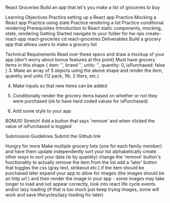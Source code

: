 React Groceries
Build an app that let's you make a list of groceries to buy

Learning Objectives
Practice setting up a React app
Practice Mocking a React app
Practice using state
Practice rendering a list
Practice conditional rendering
Prerequisites
Introduction to React static components, mocking, state, rendering
Getting Started
navigate to your folder for hw
npx create-react-app react-groceries
cd react-groceries
Deliverables
Build a grocery app that allows users to make a grocery list

Technical Requirements
Read over these specs and draw a mockup of your app (don't worry about bonus features at this point)
Must have grocery items in this shape
{
  item: '',
  brand '',
  units: '',
  quantity: 0,
  isPurchased: false
}
3. Make an array of 3 objects using the above shape and render the item, quantity and units (12 pack, 1lb, 2 liters, etc.)

4. Make inputs so that new items can be added

5. Conditionally render the grocery items based on whether or not they were purchased (ok to have hard coded values for isPurchased)

6. Add some style to your app

BONUS! Stretch! Add a button that says 'remove' and when clicked the value of isPurchased is toggled

Submission Guidelines
Submit the Github link 

Hungry for more
Make multiple grocery lists (one for each family member) and have them update independently
sort your list alphabetically
create other ways to sort your data (ie by quantity)
change the 'remove' button's functionality to actually remove the item from the list
add a 'later' button that toggles the css (gray text, strikeout etc.) if the item should be purchased later
expand your app to allow for images (the images should be an http url ) and then render the image in your app - some images may take longer to load and not appear correctly, look into react life cycle events and/or lazy loading (if that is too much just keep trying images, some will work and save lifecycles/lazy loading for later)